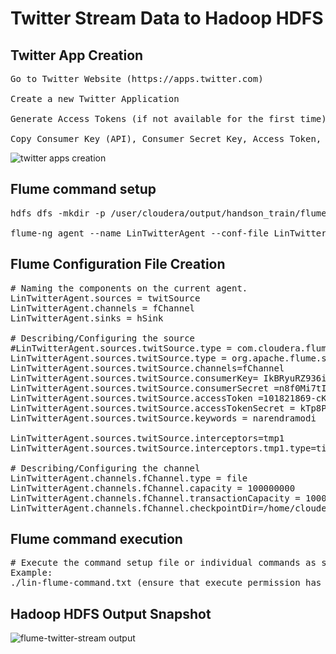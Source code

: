 # Twitter Stream Data to Hadoop HDFS

## Twitter App Creation
<pre>
Go to Twitter Website (https://apps.twitter.com)

Create a new Twitter Application

Generate Access Tokens (if not available for the first time)

Copy Consumer Key (API), Consumer Secret Key, Access Token, and Access Secret Token
</pre>

![twitter apps creation](https://cloud.githubusercontent.com/assets/19809692/26755279/45f14194-4858-11e7-99fb-d5210138551b.JPG)

## Flume command setup
<pre>
hdfs dfs -mkdir -p /user/cloudera/output/handson_train/flume/tweets

flume-ng agent --name LinTwitterAgent --conf-file LinTwitterAgent.properties  --classpath flume-sources-1.0-SNAPSHOT.jar
</pre>

## Flume Configuration File Creation
<pre>
# Naming the components on the current agent.
LinTwitterAgent.sources = twitSource
LinTwitterAgent.channels = fChannel
LinTwitterAgent.sinks = hSink

# Describing/Configuring the source
#LinTwitterAgent.sources.twitSource.type = com.cloudera.flume.source.TwitterSource
LinTwitterAgent.sources.twitSource.type = org.apache.flume.source.twitter.TwitterSource
LinTwitterAgent.sources.twitSource.channels=fChannel
LinTwitterAgent.sources.twitSource.consumerKey= IkBRyuRZ936iOy85VBDIpO7Zr
LinTwitterAgent.sources.twitSource.consumerSecret =n8f0Mi7tIJIlaZHOfNcrz20PMvpbq28iJOk7YG4s1M2bGy1dXT
LinTwitterAgent.sources.twitSource.accessToken =101821869-cKU7awYSotbV4RtKlQENzoP7XBNAgLQXati0EdjS
LinTwitterAgent.sources.twitSource.accessTokenSecret = kTp8Pl5HbRHINzDJm5nePHiiaGEx1LrrQLCmzdbAp6AH8
LinTwitterAgent.sources.twitSource.keywords = narendramodi

LinTwitterAgent.sources.twitSource.interceptors=tmp1
LinTwitterAgent.sources.twitSource.interceptors.tmp1.type=timestamp

# Describing/Configuring the channel
LinTwitterAgent.channels.fChannel.type = file
LinTwitterAgent.channels.fChannel.capacity = 100000000
LinTwitterAgent.channels.fChannel.transactionCapacity = 1000
LinTwitterAgent.channels.fChannel.checkpointDir=/home/cloudera/hadoop-training-projects/flume/twitter-stream/file_channel_dir/chkpint_dir
</pre>

## Flume command execution
<pre>
# Execute the command setup file or individual commands as shown above in the Flume Command Setup
Example:
./lin-flume-command.txt (ensure that execute permission has been provided
</pre>

## Hadoop HDFS Output Snapshot
![flume-twitter-stream output](https://cloud.githubusercontent.com/assets/19809692/26755252/8c3e41ca-4857-11e7-9664-291364a2d227.JPG)

